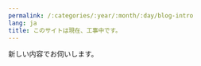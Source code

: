 ```yaml
---
permalink: /:categories/:year/:month/:day/blog-intro
lang: ja
title: このサイトは現在、工事中です。
---
```


新しい内容でお伺いします。